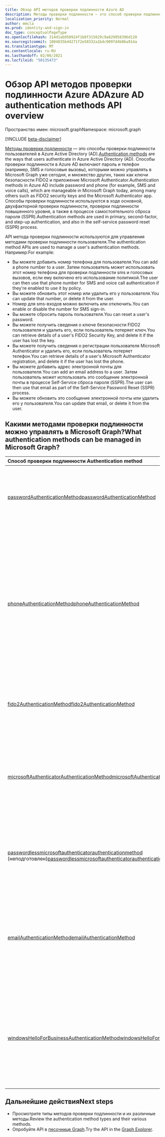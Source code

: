 ```yaml
---
title: Обзор API методов проверки подлинности Azure AD
description: Методы проверки подлинности — это способ проверки подлинности пользователей в Azure AD.
localization_priority: Normal
author: mmcla
ms.prod: identity-and-sign-in
doc_type: conceptualPageType
ms.openlocfilehash: 314d1ab950924f1b8f315029c9a829958396d120
ms.sourcegitcommit: 1004835b44271f2e50332a1bdc9097d4b06a914a
ms.translationtype: MT
ms.contentlocale: ru-RU
ms.lasthandoff: 02/06/2021
ms.locfileid: "50135473"
---
```

# <a name="azure-ad-authentication-methods-api-overview"></a><span data-ttu-id="749db-103">Обзор API методов проверки подлинности Azure AD</span><span class="sxs-lookup"><span data-stu-id="749db-103">Azure AD authentication methods API overview</span></span>

<span data-ttu-id="749db-104">Пространство имен: microsoft.graph</span><span class="sxs-lookup"><span data-stu-id="749db-104">Namespace: microsoft.graph</span></span>

[!INCLUDE [beta-disclaimer](../../includes/beta-disclaimer.md)]

<span data-ttu-id="749db-105">[Методы проверки подлинности](/azure/active-directory/authentication/concept-authentication-methods) — это способы проверки подлинности пользователей в Azure Active Directory (AD).</span><span class="sxs-lookup"><span data-stu-id="749db-105">[Authentication methods](/azure/active-directory/authentication/concept-authentication-methods) are the ways that users authenticate in Azure Active Directory (AD).</span></span> <span data-ttu-id="749db-106">Способы проверки подлинности в Azure AD включают пароль и телефон (например, SMS и голосовые вызовы), которыми можно управлять в Microsoft Graph уже сегодня, и множество других, таких как ключи безопасности FIDO2 и приложение Microsoft Authenticator.</span><span class="sxs-lookup"><span data-stu-id="749db-106">Authentication methods in Azure AD include password and phone (for example, SMS and voice calls), which are manageable in Microsoft Graph today, among many others such as FIDO2 security keys and the Microsoft Authenticator app.</span></span> <span data-ttu-id="749db-107">Способы проверки подлинности используются в ходе основной, двухфакторной проверки подлинности, проверки подлинности повышенного уровня, а также в процессе самостоятельного сброса пароля (SSPR).</span><span class="sxs-lookup"><span data-stu-id="749db-107">Authentication methods are used in primary, second-factor, and step-up authentication, and also in the self-service password reset (SSPR) process.</span></span>

<span data-ttu-id="749db-108">API метода проверки подлинности используются для управления методами проверки подлинности пользователя.</span><span class="sxs-lookup"><span data-stu-id="749db-108">The authentication method APIs are used to manage a user's authentication methods.</span></span> <span data-ttu-id="749db-109">Например:</span><span class="sxs-lookup"><span data-stu-id="749db-109">For example:</span></span>

* <span data-ttu-id="749db-110">Вы можете добавить номер телефона для пользователя.</span><span class="sxs-lookup"><span data-stu-id="749db-110">You can add a phone number to a user.</span></span> <span data-ttu-id="749db-111">Затем пользователь может использовать этот номер телефона для проверки подлинности sms и голосовых вызовов, если ему включено его использование политикой.</span><span class="sxs-lookup"><span data-stu-id="749db-111">The user can then use that phone number for SMS and voice call authentication if they're enabled to use it by policy.</span></span>
* <span data-ttu-id="749db-112">Вы можете обновить этот номер или удалить его у пользователя.</span><span class="sxs-lookup"><span data-stu-id="749db-112">You can update that number, or delete it from the user.</span></span>
* <span data-ttu-id="749db-113">Номер для sms-входов можно включить или отключить.</span><span class="sxs-lookup"><span data-stu-id="749db-113">You can enable or disable the number for SMS sign-in.</span></span>
* <span data-ttu-id="749db-114">Вы можете сбросить пароль пользователя.</span><span class="sxs-lookup"><span data-stu-id="749db-114">You can reset a user's password.</span></span>
* <span data-ttu-id="749db-115">Вы можете получить сведения о ключе безопасности FIDO2 пользователя и удалить его, если пользователь потеряет ключ.</span><span class="sxs-lookup"><span data-stu-id="749db-115">You can retrieve details of a user's FIDO2 Security Key, and delete it if the user has lost the key.</span></span>
* <span data-ttu-id="749db-116">Вы можете получить сведения о регистрации пользователя Microsoft Authenticator и удалить его, если пользователь потеряет телефон.</span><span class="sxs-lookup"><span data-stu-id="749db-116">You can retrieve details of a user's Microsoft Authenticator registration, and delete it if the user has lost the phone.</span></span>
* <span data-ttu-id="749db-117">Вы можете добавить адрес электронной почты для пользователя.</span><span class="sxs-lookup"><span data-stu-id="749db-117">You can add an email address to a user.</span></span> <span data-ttu-id="749db-118">Затем пользователь может использовать это сообщение электронной почты в процессе Self-Service сброса пароля (SSPR).</span><span class="sxs-lookup"><span data-stu-id="749db-118">The user can then use that email as part of the Self-Service Password Reset (SSPR) process.</span></span>
* <span data-ttu-id="749db-119">Вы можете обновить это сообщение электронной почты или удалить его у пользователя.</span><span class="sxs-lookup"><span data-stu-id="749db-119">You can update that email, or delete it from the user.</span></span>

## <a name="what-authentication-methods-can-be-managed-in-microsoft-graph"></a><span data-ttu-id="749db-120">Какими методами проверки подлинности можно управлять в Microsoft Graph?</span><span class="sxs-lookup"><span data-stu-id="749db-120">What authentication methods can be managed in Microsoft Graph?</span></span>

|<span data-ttu-id="749db-121">Способ проверки подлинности </span><span class="sxs-lookup"><span data-stu-id="749db-121">Authentication method</span></span>       | <span data-ttu-id="749db-122">Описание</span><span class="sxs-lookup"><span data-stu-id="749db-122">Description</span></span> |<span data-ttu-id="749db-123">Примеры</span><span class="sxs-lookup"><span data-stu-id="749db-123">Examples</span></span>     |
|:---------------------------|:------------|:------------|
|[<span data-ttu-id="749db-124">passwordAuthenticationMethod</span><span class="sxs-lookup"><span data-stu-id="749db-124">passwordAuthenticationMethod</span></span>](passwordauthenticationmethod.md)| <span data-ttu-id="749db-125">Пароль в настоящее время является основным методом проверки подлинности по умолчанию в Azure AD.</span><span class="sxs-lookup"><span data-stu-id="749db-125">A password is currently the default primary authentication method in Azure AD.</span></span>|<span data-ttu-id="749db-126">сбросить пароль пользователя.</span><span class="sxs-lookup"><span data-stu-id="749db-126">Reset a user's password</span></span>|
|[<span data-ttu-id="749db-127">phoneAuthenticationMethod</span><span class="sxs-lookup"><span data-stu-id="749db-127">phoneAuthenticationMethod</span></span>](phoneauthenticationmethod.md)|<span data-ttu-id="749db-128">Пользователь может использовать телефон для проверки подлинности с помощью [SMS](/azure/active-directory/authentication/concept-authentication-methods#phone-options) или голосовых вызовов (разрешено политикой).</span><span class="sxs-lookup"><span data-stu-id="749db-128">A phone can be used by a user to authenticate using [SMS or voice calls](/azure/active-directory/authentication/concept-authentication-methods#phone-options) (as allowed by policy).</span></span>|<span data-ttu-id="749db-129">См. телефонные номера для проверки подлинности пользователя.</span><span class="sxs-lookup"><span data-stu-id="749db-129">See a user's authentication phone numbers.</span></span> <span data-ttu-id="749db-130">Добавление, обновление или удаление номера телефона для пользователя.</span><span class="sxs-lookup"><span data-stu-id="749db-130">Add, update, or remove a phone number to a user.</span></span> <span data-ttu-id="749db-131">Включить или отключить основной мобильный телефон для sms-входов.</span><span class="sxs-lookup"><span data-stu-id="749db-131">Enable or disable a primary mobile phone for SMS sign-in.</span></span>|
|[<span data-ttu-id="749db-132">fido2AuthenticationMethod</span><span class="sxs-lookup"><span data-stu-id="749db-132">fido2AuthenticationMethod</span></span>](fido2authenticationmethod.md)|<span data-ttu-id="749db-133">Пользователь может использовать ключ безопасности FIDO2 для входов в Azure AD.</span><span class="sxs-lookup"><span data-stu-id="749db-133">A FIDO2 Security Key can be used by a user to sign-in to Azure AD.</span></span>|<span data-ttu-id="749db-134">Удаление утерянного ключа безопасности FIDO2.</span><span class="sxs-lookup"><span data-stu-id="749db-134">Delete a lost FIDO2 Security Key.</span></span>|
|[<span data-ttu-id="749db-135">microsoftAuthenticatorAuthenticationMethod</span><span class="sxs-lookup"><span data-stu-id="749db-135">microsoftAuthenticatorAuthenticationMethod</span></span>](microsoftauthenticatorauthenticationmethod.md)|<span data-ttu-id="749db-136">Пользователь может использовать Microsoft Authenticator для выполнения многофакторной проверки подлинности в Azure AD</span><span class="sxs-lookup"><span data-stu-id="749db-136">Microsoft Authenticator can be used by a user to sign-in or perform multi-factor authentication to Azure AD</span></span>|<span data-ttu-id="749db-137">Удаление метода проверки подлинности Microsoft Authenticator.</span><span class="sxs-lookup"><span data-stu-id="749db-137">Delete a Microsoft Authenticator authentication method.</span></span>|
|<span data-ttu-id="749db-138">[passwordlessmicrosoftauthenticatorauthenticationmethod](passwordlessmicrosoftauthenticatorauthenticationmethod.md) (неподготовлен)</span><span class="sxs-lookup"><span data-stu-id="749db-138">[passwordlessmicrosoftauthenticatorauthenticationmethod](passwordlessmicrosoftauthenticatorauthenticationmethod.md) (deprecated)</span></span>|<span data-ttu-id="749db-139">Пользователь может войти в Azure AD с помощью microsoft Authenticator Phone Sign-in</span><span class="sxs-lookup"><span data-stu-id="749db-139">Microsoft Authenticator Passwordless Phone Sign-in can be used by a user to sign-in to Azure AD</span></span>|<span data-ttu-id="749db-140">Удаление метода проверки подлинности для телефона без пароля.</span><span class="sxs-lookup"><span data-stu-id="749db-140">Delete a Passwordless Phone Sign-in authentication method.</span></span>|
|[<span data-ttu-id="749db-141">emailAuthenticationMethod</span><span class="sxs-lookup"><span data-stu-id="749db-141">emailAuthenticationMethod</span></span>](emailauthenticationmethod.md)|<span data-ttu-id="749db-142">Адрес электронной почты может быть пользователем в рамках процесса Self-Service сброса пароля (SSPR).</span><span class="sxs-lookup"><span data-stu-id="749db-142">An email address can be user by a user as part of the Self-Service Password Reset (SSPR) process.</span></span>|<span data-ttu-id="749db-143">См. адрес электронной почты для проверки подлинности пользователя.</span><span class="sxs-lookup"><span data-stu-id="749db-143">See a user's authentication email address.</span></span> <span data-ttu-id="749db-144">Добавление, обновление или удаление адреса электронной почты пользователя.</span><span class="sxs-lookup"><span data-stu-id="749db-144">Add, update, or remove an email address to a user.</span></span>|
|[<span data-ttu-id="749db-145">windowsHelloForBusinessAuthenticationMethod</span><span class="sxs-lookup"><span data-stu-id="749db-145">windowsHelloForBusinessAuthenticationMethod</span></span>](windowsHelloForBusinessAuthenticationMethod.md)|<span data-ttu-id="749db-146">Windows Hello для бизнеса — это метод входов без пароля на устройствах с Windows.</span><span class="sxs-lookup"><span data-stu-id="749db-146">Windows Hello for Business is a passwordless sign-in method on Windows devices.</span></span>|<span data-ttu-id="749db-147">См. устройства, на которых пользователь включил вход в Windows Hello для бизнеса.</span><span class="sxs-lookup"><span data-stu-id="749db-147">See devices where a user has enabled Windows Hello for Business sign-in.</span></span> <span data-ttu-id="749db-148">Удаление учетных данных Windows Hello для бизнеса.</span><span class="sxs-lookup"><span data-stu-id="749db-148">Delete a Windows Hello for Business credential.</span></span>|

## <a name="next-steps"></a><span data-ttu-id="749db-149">Дальнейшие действия</span><span class="sxs-lookup"><span data-stu-id="749db-149">Next steps</span></span>

* <span data-ttu-id="749db-150">Просмотрите типы методов проверки подлинности и их различные методы.</span><span class="sxs-lookup"><span data-stu-id="749db-150">Review the authentication method types and their various methods.</span></span>
* <span data-ttu-id="749db-151">Опробуйте API в [песочнице Graph](https://developer.microsoft.com/graph/graph-explorer).</span><span class="sxs-lookup"><span data-stu-id="749db-151">Try the API in the [Graph Explorer](https://developer.microsoft.com/graph/graph-explorer).</span></span>
